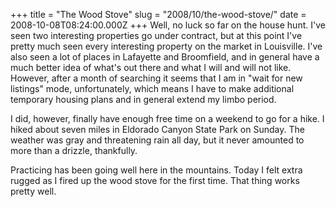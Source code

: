 +++
title = "The Wood Stove"
slug = "2008/10/the-wood-stove/"
date = 2008-10-08T08:24:00.000Z
+++
Well, no luck so far on the house hunt. I've seen two interesting properties go under contract, but at this point I've pretty much seen every interesting property on the market in Louisville. I've also seen a lot of places in Lafayette and Broomfield, and in general have a much better idea of what's out there and what I will and will not like. However, after a month of searching it seems that I am in "wait for new listings" mode, unfortunately, which means I have to make additional temporary housing plans and in general extend my limbo period.

I did, however, finally have enough free time on a weekend to go for a hike. I hiked about seven miles in Eldorado Canyon State Park on Sunday. The weather was gray and threatening rain all day, but it never amounted to more than a drizzle, thankfully.

Practicing has been going well here in the mountains. Today I felt extra rugged as I fired up the wood stove for the first time. That thing works pretty well.